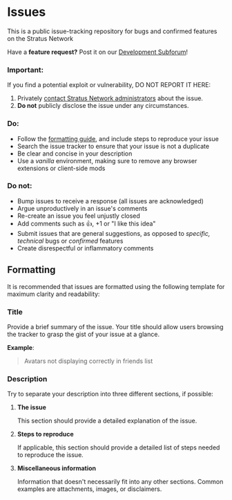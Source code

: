 Issues
======

This is a public issue-tracking repository for bugs and confirmed features on the Stratus Network

Have a **feature request?** Post it on our [Development Subforum](https://stratus.network/forums/59b41b2b66bbaa0001000005)!

### Important:

If you find a potential exploit or vulnerability, DO NOT REPORT IT HERE:

1. Privately [contact Stratus Network administrators](mailto:networkstratus@gmail.com?subject=Important%20security%20vulnerability) about the issue.
2. **Do not** publicly disclose the issue under any circumstances.

### Do:

* Follow the [formatting guide](#formatting), and include steps to reproduce your issue
* Search the issue tracker to ensure that your issue is not a duplicate
* Be clear and concise in your description
* Use a *vanilla* environment, making sure to remove any browser extensions or client-side mods

### Do not:

* Bump issues to receive a response (all issues are acknowledged)
* Argue unproductively in an issue's comments
* Re-create an issue you feel unjustly closed
* Add comments such as :+1:, +1 or "I like this idea"
* Submit issues that are general suggestions, as opposed to *specific, technical* bugs or *confirmed* features
* Create disrespectful or inflammatory comments

## Formatting

It is recommended that issues are formatted using the following template for maximum clarity and readability:

### Title

Provide a brief summary of the issue. Your title should allow users browsing the tracker to grasp the gist of your issue at a glance.

**Example**:

> Avatars not displaying correctly in friends list

### Description

Try to separate your description into three different sections, if possible:

1. **The issue**

    This section should provide a detailed explanation of the issue.

2. **Steps to reproduce**

    If applicable, this section should provide a detailed list of steps needed to reproduce the issue.

3. **Miscellaneous information**

    Information that doesn't necessarily fit into any other sections. Common examples are attachments, images, or disclaimers.
